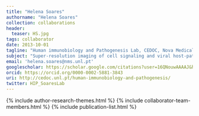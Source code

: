 ```yaml
---
title: "Helena Soares"
authorname: "Helena Soares"
collection: collaborations
header:
  teaser: HS.jpg
tags: collaborator
date: 2013-10-01
tagline: "Human immunobiology and Pathogenesis Lab, CEDOC, Nova Medical School, Portugal"
subject: "Super-resolution imaging of cell signaling and viral host-pathogen interactions"
email: 'helena.soares@nms.unl.pt'
googlescholar: https://scholar.google.com/citations?user=16QNouwAAAAJ&hl=en
orcid: https://orcid.org/0000-0002-5881-3843
uri: http://cedoc.unl.pt/human-immunobiology-and-pathogenesis/
twitter: HIP_SoaresLab
---
```

<p align= "justify">

{% include author-research-themes.html %}
{% include collaborator-team-members.html %}
{% include publication-list.html %}
